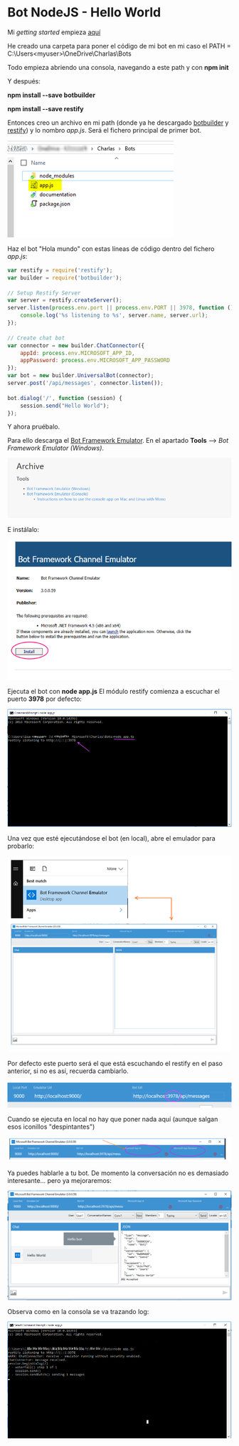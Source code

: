 # Bot NodeJS - Hello World 

Mi *getting started* empieza [aquí](https://docs.botframework.com/en-us/node/builder/overview/)

He creado una carpeta para poner el código de mi bot en mi caso el PATH =  C:\Users\<myuser>\OneDrive\Charlas\Bots

Todo empieza abriendo una consola, navegando a este path y con **npm init**

Y después:

**npm install --save botbuilder**

**npm install --save restify**

Entonces creo un archivo en mi path (donde ya he descargado [botbuilder](https://www.npmjs.com/package/botbuilder) y [restify](http://restify.com/)) y lo nombro *app.js*. Será el fichero principal de primer bot.

![Imagen del archivo app.js](./images/1-archivoapp.png)

Haz el bot "Hola mundo" con estas líneas de código dentro del fichero *app.js*:

```javascript
var restify = require('restify');
var builder = require('botbuilder');

// Setup Restify Server
var server = restify.createServer();
server.listen(process.env.port || process.env.PORT || 3978, function () {
    console.log('%s listening to %s', server.name, server.url);
});

// Create chat bot
var connector = new builder.ChatConnector({
    appId: process.env.MICROSOFT_APP_ID,
    appPassword: process.env.MICROSOFT_APP_PASSWORD
});
var bot = new builder.UniversalBot(connector);
server.post('/api/messages', connector.listen());

bot.dialog('/', function (session) {
    session.send("Hello World");
});
```

Y ahora pruébalo.

Para ello descarga el [Bot Framework Emulator](https://docs.botframework.com/en-us/downloads). En el apartado **Tools** -->   *Bot Framework Emulator (Windows)*.

![Imagen](./images/2-descargaemulador.png)

E instálalo:

![Imagen](./images/3-instalaemulador.png)

Ejecuta el bot  con **node app.js**
El módulo restify comienza a escuchar el puerto **3978** por defecto:

![Imagen](./images/4-listening.png)

Una vez que esté ejecutándose el bot (en local), abre el emulador para probarlo:

![Imagen](./images/5-emulator.png)

Por defecto este puerto será el que está escuchando el restify en el paso anterior, si no es así, recuerda cambiarlo.

![Imagen](./images/6-puerto.png)

Cuando se ejecuta en local no hay que poner nada aquí (aunque salgan esos iconillos "despintantes")

![Imagen](./images/7-vaciaAppId.png)

Ya puedes hablarle a tu bot. De momento la conversación no es demasiado interesante… pero ya mejoraremos:

![Imagen](./images/8-holamundo.png)

Observa como en la consola se va trazando log:

![Imagen](./images/9-consola.png)
